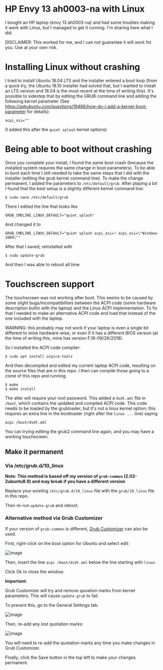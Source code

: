 HP Envy 13 ah0003-na with Linux
===============================

I bought an HP laptop (envy 13 ah0003-na) and had some troubles making it work
with Linux, but I managed to get it running. I'm sharing here what I did.

DISCLAIMER: This worked for me, and I can not guarantee it will work for you.
Use at your own risk.

Installing Linux without crashing
=================================

I tried to install Ubuntu 18.04 LTS and the installer entered a boot loop (from
a quick try, the Ubuntu 18.10 installer had solved that, but I wanted to install
an LTS version and 18.04 is the most recent at the time of writing this). It's
possible to sidestep that by editing the GRUB command line and adding the
following kernel parameter (See 
https://askubuntu.com/questions/19486/how-do-i-add-a-kernel-boot-parameter for
details):

```
acpi_osi=""
```

(I added this after the `quiet splash` kernel options)


Being able to boot without crashing
===================================

Once you complete your install, I found the same boot crash (because the
installed system requires the same change in boot parameters). To be able to
boot each time I still needed to take the same steps that I did with the
installer (editing the grub kernel command line). To make the
change permanent, I added the parameters to `/etc/default/grub`. After playing
a bit I found that the best setup is a slightly different kernel command line:

```
$ sudo nano /etc/default/grub
```

There I edited the line that looks like
```
GRUB_CMDLINE_LINUX_DEFAULT="quiet splash"
```

And changed it to
```
GRUB_CMDLINE_LINUX_DEFAULT="quiet splash acpi_osi=! acpi_osi=\"Windows 2009\""
```

After that I saved, reinstalled with

```
$ sudo update-grub
```

And then I was able to reboot all time

Touchscreen support
===================

The touchscreen was not working after boot. This seems to be caused by some
slight bugs/incompatibilities between the ACPI code (some hardware description
bultin with the laptop) and the Linux ACPI implementation. To fix that I needed
to make an alternative ACPI code and load that instead of the one included with
the laptop.

WARNING: this probably may not work if your laptop is even a single bit different
to mine hardware-wise, or even if it has a different BIOS version (at the time of
writing this, mine has version  F.16-09/26/2018).

So I installed the ACPI code compiler:

```
$ sudo apt install acpica-tools
``` 

And then decompiled and edited my current laptop ACPI code, resulting on the
source files that are in this repo. I then can compile those going to a clone
of this repo and running:

```
$ make
$ make install
```

The alter will require your root password. This added a `dsdt.aml` file in 
`/boot`, which contains the updated and compiled ACPI code. This code needs
to be loaded by the grubloader, but it's not a linux kernel option; this
requires an extra line in the bootloader (right after the `linux ...` line)
saying

```
acpi /boot/dsdt.aml
``` 

You can trying editing the grub2 command line again, and you may have a working
touchscreen.

Make it permanent
------------------

### Via /etc/grub.d/10_linux

**Note: This method is based off my version of `grub-common` (2.02-2ubuntu8.9) and may break if you have a different version**

Replace your existing `/etc/grub.d/10_linux` file with the `grub/10_linux` file in this repo.

Then re-run `update-grub` and reboot.

### Alternative method via Grub Customizer
If your version of `grub-common` is different, [Grub Customizer](http://tipsonubuntu.com/2018/03/11/install-grub-customizer-ubuntu-18-0I-lts/) can also be used.

First, right-click on the boot option for Ubuntu and select edit:

![image](https://user-images.githubusercontent.com/14095134/57425669-0c225600-7214-11e9-8d4a-c5a3e9ec8d51.png)

Then, insert the line `acpi /boot/dsdt.aml` below the line starting with `linux`.

Click Ok to close the window.

**Important:**

Grub Customizer will try and remove quoation marks from kernel parameters. This will cause `update-grub` to fail.

To prevent this, go to the General Settings tab.

![image](https://user-images.githubusercontent.com/14095134/57425793-9965aa80-7214-11e9-810a-8214b16d9c10.png)

Then, re-add any lost quotation marks:

![image](https://user-images.githubusercontent.com/14095134/57425902-11cc6b80-7215-11e9-9a3d-66c2a8315cc6.png)

You will need to re-add the quotation marks any time you make changes in Grub Customizer.

Finally, click the Save button in the top left to make your changes permanent.
